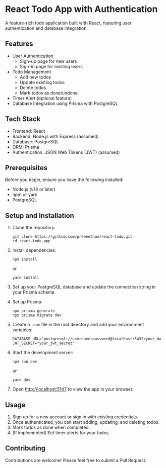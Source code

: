 # React Todo App with Authentication

A feature-rich todo application built with React, featuring user authentication and database integration.

## Features

- User Authentication
  - Sign-up page for new users
  - Sign-in page for existing users
- Todo Management
  - Add new todos
  - Update existing todos
  - Delete todos
  - Mark todos as done/undone
- Timer Alert (optional feature)
- Database Integration using Prisma with PostgreSQL

## Tech Stack

- Frontend: React
- Backend: Node.js with Express (assumed)
- Database: PostgreSQL
- ORM: Prisma
- Authentication: JSON Web Tokens (JWT) (assumed)

## Prerequisites

Before you begin, ensure you have the following installed:
- Node.js (v14 or later)
- npm or yarn
- PostgreSQL

## Setup and Installation

1. Clone the repository:
   ```
   git clone https://github.com/preeeetham/react-todo.git
   cd react-todo-app
   ```

2. Install dependencies:
   ```
   npm install
   ```
   or
   ```
   yarn install
   ```

3. Set up your PostgreSQL database and update the connection string in your Prisma schema.

4. Set up Prisma:
   ```
   npx prisma generate
   npx prisma migrate dev
   ```

5. Create a `.env` file in the root directory and add your environment variables:
   ```
   DATABASE_URL="postgresql://username:password@localhost:5432/your_database"
   JWT_SECRET="your_jwt_secret"
   ```

6. Start the development server:
   ```
   npm run dev
   ```
   or
   ```
   yarn dev
   ```

7. Open [http://localhost:5147](http://localhost:5147) to view the app in your browser.

## Usage

1. Sign up for a new account or sign in with existing credentials.
2. Once authenticated, you can start adding, updating, and deleting todos.
3. Mark todos as done when completed.
4. (If implemented) Set timer alerts for your todos.

## Contributing

Contributions are welcome! Please feel free to submit a Pull Request.

